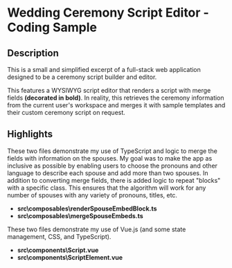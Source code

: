 # Wedding Ceremony Script Editor - Coding Sample

## Description
This is a small and simplified excerpt of a full-stack web application designed to be a ceremony script builder and editor.

This features a WYSIWYG script editor that renders a script with merge fields **(decorated in bold)**. In reality, this retrieves the ceremony information from the current user's workspace and merges it with sample templates and their custom ceremony script on request.

## Highlights
These two files demonstrate my use of TypeScript and logic to merge the fields with information on the spouses. My goal was to make the app as inclusive as possible by enabling users to choose the pronouns and other language to describe each spouse and add more than two spouses. In addition to converting merge fields, there is added logic to repeat "blocks" with a specific class. This ensures that the algorithm will work for any number of spouses with any variety of pronouns, titles, etc.
- **src\composables\renderSpouseEmbedBlock.ts**
- **src\composables\mergeSpouseEmbeds.ts**

These two files demonstrate my use of Vue.js (and some state management, CSS, and TypeScript).
- **src\components\Script.vue**
- **src\components\ScriptElement.vue**
